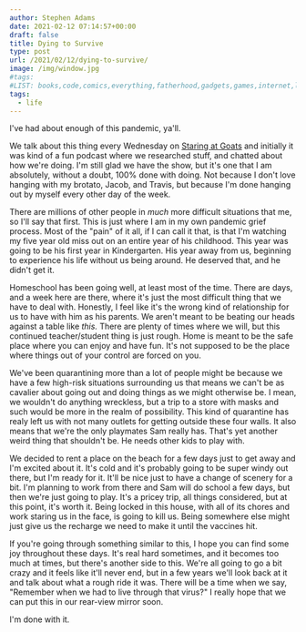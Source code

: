 ```yaml
---
author: Stephen Adams
date: 2021-02-12 07:14:57+00:00
draft: false
title: Dying to Survive
type: post
url: /2021/02/12/dying-to-survive/
image: /img/window.jpg
#tags:
#LIST: books,code,comics,everything,fatherhood,gadgets,games,internet,life,movies,music,nerd,podcasting,politics,random,science,tech,tv,video,work,writing
tags:
  - life
---
```


I've had about enough of this pandemic, ya'll.

We talk about this thing every Wednesday on [Staring at Goats](https://anchor.fm/staringatgoats) and initially it was kind of a fun podcast where we researched stuff, and chatted about how we're doing. I'm still glad we have the show, but it's one that I am absolutely, without a doubt, 100% done with doing. Not because I don't love hanging with my brotato, Jacob, and Travis, but because I'm done hanging out by myself every other day of the week.

There are millions of other people in *much* more difficult situations that me, so I'll say that first. This is just where I am in my own pandemic grief process. Most of the "pain" of it all, if I can call it that, is that I'm watching my five year old miss out on an entire year of his childhood. This year was going to be his first year in Kindergarten. His year away from us, beginning to experience his life without us being around. He deserved that, and he didn't get it.

Homeschool has been going well, at least most of the time. There are days, and a week here are there, where it's just the most difficult thing that we have to deal with. Honestly, I feel like it's the wrong kind of relationship for us to have with him as his parents. We aren't meant to be beating our heads against a table like *this.* There are plenty of times where we will, but this continued teacher/student thing is just rough. Home is meant to be the safe place where you can enjoy and have fun. It's not supposed to be the place where things out of your control are forced on you.

We've been quarantining more than a lot of people might be because we have a few high-risk situations surrounding us that means we can't be as cavalier about going out and doing things as we might otherwise be. I mean, we wouldn't do anything wreckless, but a trip to a store with masks and such would be more in the realm of possibility. This kind of quarantine has realy left us with not many outlets for getting outside these four walls. It also means that we're the only playmates Sam really has. That's yet another weird thing that shouldn't be. He needs other kids to play with. 

We decided to rent a place on the beach for a few days just to get away and I'm excited about it. It's cold and it's probably going to be super windy out there, but I'm ready for it. It'll be nice just to have a change of scenery for a bit. I'm planning to work from there and Sam will do school a few days, but then we're just going to play. It's a pricey trip, all things considered, but at this point, it's worth it. Being locked in this house, with all of its chores and work staring us in the face, is going to kill us. Being somewhere else might just give us the recharge we need to make it until the vaccines hit.

If you're going through something similar to this, I hope you can find some joy throughout these days. It's real hard sometimes, and it becomes too much at times, but there's another side to this. We're all going to go a bit crazy and it feels like it'll never end, but in a few years we'll look back at it and talk about what a rough ride it was. There will be a time when we say, "Remember when we had to live through that virus?" I really hope that we can put this in our rear-view mirror soon. 

I'm done with it.